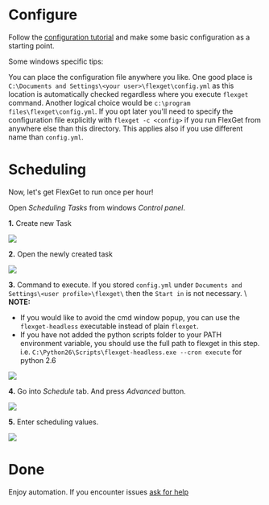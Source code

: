 # Configure
Follow the [configuration tutorial](/Configuration) and make some basic configuration as a starting point.

Some windows specific tips:

You can place the configuration file anywhere you like. One good place is `C:\Documents and Settings\<your user>\flexget\config.yml` as this location is automatically checked regardless where you execute `flexget` command. Another logical choice would be `c:\program files\flexget\config.yml`. If you opt later you'll need to specify the configuration file explicitly with `flexget -c <config>` if you run FlexGet from anywhere else than this directory. This applies also if you use different name than `config.yml`.

# Scheduling
Now, let's get FlexGet to run once per hour!

Open *Scheduling Tasks* from windows *Control panel*.

**1.** Create new Task

<img src="https://flexget.com/attachments/WikiPics/scheduling_1.png">

**2.** Open the newly created task

<img src="https://flexget.com/attachments/WikiPics/scheduling_2.png">

**3.** Command to execute. If you stored `config.yml` under `Documents and Settings\<user profile>\flexget\` then the `Start in` is not necessary. \\
**NOTE:**
- If you would like to avoid the cmd window popup, you can use the `flexget-headless` executable instead of plain `flexget`.
- If you have not added the python scripts folder to your PATH environment variable, you should use the full path to flexget in this step. i.e. `C:\Python26\Scripts\flexget-headless.exe --cron execute` for python 2.6

<img src="https://flexget.com/attachments/WikiPics/scheduling_3.png">

**4.** Go into *Schedule* tab. And press *Advanced* button.

<img src="https://flexget.com/attachments/WikiPics/scheduling_4.png">

**5.** Enter scheduling values.

<img src="https://flexget.com/attachments/WikiPics/scheduling_5.png">

# Done

Enjoy automation. If you encounter issues [ask for help](/NeedHelp)